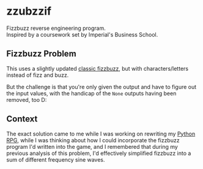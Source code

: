 # zzubzzif

Fizzbuzz reverse engineering program.\
Inspired by a coursework set by Imperial's Business School.

## Fizzbuzz Problem

This uses a slightly updated [classic fizzbuzz](https://en.wikipedia.org/wiki/Fizz_buzz), but with characters/letters instead of fizz and buzz.

But the challenge is that you're only given the output and have to figure out the input values, with the handicap of the `None` outputs having been removed, too D:


## Context

The exact solution came to me while I was working on rewriting my [Python RPG](https://github.com/lemon-gith/pyrpg_2018), while I was thinking about how I could incorporate the fizzbuzz program I'd written into the game, and I remembered that during my previous analysis of this problem, I'd effectively simplified fizzbuzz into a sum of different frequency sine waves.



